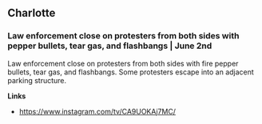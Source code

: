 ## Charlotte 

### Law enforcement close on protesters from both sides with pepper bullets, tear gas, and flashbangs | June 2nd

Law enforcement close on protesters from both sides with fire pepper bullets, tear gas, and flashbangs. Some protesters escape into an adjacent parking structure.

**Links**

*  https://www.instagram.com/tv/CA9UOKAj7MC/
